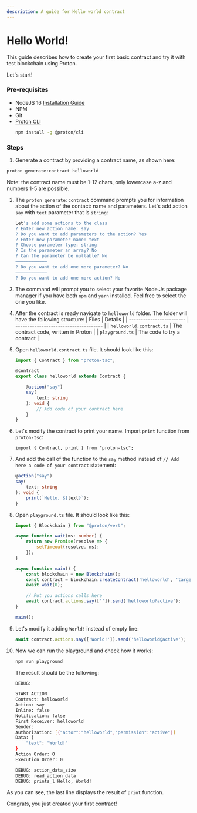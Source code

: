 ```yaml
---
description: A guide for Hello world contract
---
```


# Hello World!

This guide describes how to create your first basic contract and try it with test blockchain using Proton.

Let's start!

### Pre-requisites

- NodeJS 16 [Installation Guide](https://github.com/ProtonProtocol/proton-cli#install-nodejs)
- NPM
- Git
- [Proton CLI](https://github.com/ProtonProtocol/proton-cli)
    ``` bash
    npm install -g @proton/cli
    ```


### Steps

1. Generate a contract by providing a contract name, as shown here:
``` bash
proton generate:contract helloworld
```

Note: the contract name must be 1-12 chars, only lowercase a-z and numbers 1-5 are possible.

2. The `proton generate:contract` command prompts you for information about the action of the contact: name and parameters. Let's add action `say` with `text` parameter that is `string`:
    ``` bash
    Let's add some actions to the class
    ? Enter new action name: say
    ? Do you want to add parameters to the action? Yes
    ? Enter new parameter name: text
    ? Choose parameter type: string
    ? Is the parameter an array? No
    ? Can the parameter be nullable? No
    ————————————
    ? Do you want to add one more parameter? No
    ————————————
    ? Do you want to add one more action? No

    ```
3. The command will prompt you to select your favorite Node.Js package manager if you have both `npm` and `yarn` installed. Feel free to select the one you like.
4. After the contract is ready navigate to `helloworld` folder. The folder will have the following structure:
    | Files                    | Details                               |
    | ------------------------ | ------------------------------------- |
    | `helloworld.contract.ts` | The contract code, written in Proton  |
    | `playground.ts`          | The code to try a contract            |

5. Open `helloworld.contract.ts` file. It should look like this:
    ``` ts
    import { Contract } from "proton-tsc";

    @contract
    export class helloworld extends Contract {

        @action("say")
        say(
            text: string
        ): void {
            // Add code of your contract here
        }
    }
    ```
6. Let's modify the contract to print your name. Import `print` function from `proton-tsc`:
    ```
    import { Contract, print } from "proton-tsc";
    ```
7. And add the call of the function to the `say` method instead of `// Add here a code of your contract` statement:
    ``` ts
    @action("say")
    say(
        text: string
    ): void {
        print(`Hello, ${text}`);
    }
    ```
8. Open `playground.ts` file. It should look like this:
    ``` ts
    import { Blockchain } from "@proton/vert";

    async function wait(ms: number) {
        return new Promise(resolve => {
            setTimeout(resolve, ms);
        });
    }

    async function main() {
        const blockchain = new Blockchain();
        const contract = blockchain.createContract('helloworld', 'target/helloworld.contract');
        await wait(0);

        // Put you actions calls here
        await contract.actions.say(['']).send('helloworld@active');
    }

    main();
    ```
9. Let's modify it adding `World!` instead of empty line:
    ``` ts
    await contract.actions.say(['World!']).send('helloworld@active');
    ```
10. Now we can run the playground and check how it works:
    ``` bash
    npm run playground
    ```

    The result should be the following:

    ``` bash
    DEBUG:

    START ACTION
    Contract: helloworld
    Action: say
    Inline: false
    Notification: false
    First Receiver: helloworld
    Sender:
    Authorization: [{"actor":"helloworld","permission":"active"}]
    Data: {
        "text": "World!"
    }
    Action Order: 0
    Execution Order: 0

    DEBUG: action_data_size
    DEBUG: read_action_data
    DEBUG: prints_l Hello, World!
    ```


As you can see, the last line displays the result of `print` function. 

Congrats, you just created your first contract!



